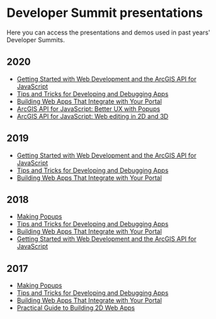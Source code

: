 <!--
 * @Author: your name
 * @Date: 2020-12-10 10:22:13
 * @LastEditTime: 2020-12-10 10:50:42
 * @LastEditors: Please set LastEditors
 * @Description: In User Settings Edit
 * @FilePath: \arcgisAPIStudy_Youtube\DevSummit-presentations-gh-pages\README.md
-->
# Developer Summit presentations

Here you can access the presentations and demos used in past years' Developer Summits.

## 2020

* [Getting Started with Web Development
and the ArcGIS API for JavaScript](http://hgonzago.github.io/DevSummit-presentations/Dev-Summit-2020/Getting-started-web-dev) 
* [Tips and Tricks for Developing and Debugging Apps](http://hgonzago.github.io/DevSummit-presentations/Dev-Summit-2020/Dev-debug-tips)
* [Building Web Apps That Integrate with Your Portal](http://hgonzago.github.io/DevSummit-presentations/Dev-Summit-2020/Integrate-apps-portal/)
* [ArcGIS API for JavaScript: Better UX with Popups](http://hgonzago.github.io/DevSummit-presentations/Dev-Summit-2020/Better-ux-popups/)
* [ArcGIS API for JavaScript: Web editing in 2D and 3D](http://hgonzago.github.io/DevSummit-presentations/Dev-Summit-2020/web-editing/)


## 2019

* [Getting Started with Web Development
and the ArcGIS API for JavaScript](http://hgonzago.github.io/DevSummit-presentations/Dev-Summit-2019/Getting-started-web-dev)
* [Tips and Tricks for Developing and Debugging Apps](http://hgonzago.github.io/DevSummit-presentations/Dev-Summit-2019/Dev-debug-tips)
* [Building Web Apps That Integrate with Your Portal](http://hgonzago.github.io/DevSummit-presentations/Dev-Summit-2019/Integrate-apps-portal/)

## 2018

* [Making Popups](http://hgonzago.github.io/DevSummit-presentations/Dev-Summit-2018/Popups/)
* [Tips and Tricks for Developing and Debugging Apps](http://hgonzago.github.io/DevSummit-presentations/Dev-Summit-2018/Dev-debug-tips)
* [Building Web Apps That Integrate with Your Portal](http://hgonzago.github.io/DevSummit-presentations/Dev-Summit-2018/Integrate-apps-portal/)
* [Getting Started with Web Development and the ArcGIS API for JavaScript](http://hgonzago.github.io/DevSummit-presentations/Dev-Summit-2018/Getting-started-web-dev)

## 2017

* [Making Popups](http://hgonzago.github.io/DevSummit-presentations/Dev-Summit-2017/Popups/)
* [Tips and Tricks for Developing and Debugging Apps](http://hgonzago.github.io/DevSummit-presentations/Dev-Summit-2017/Dev-debug-tips)
* [Building Web Apps That Integrate with Your Portal](http://hgonzago.github.io/DevSummit-presentations/Dev-Summit-2017/Integrate-apps-portal/)
* [Practical Guide to Building 2D Web Apps](http://hgonzago.github.io/DevSummit-presentations/Dev-Summit-2017/Practical-guide-2d-apps/Demos)
